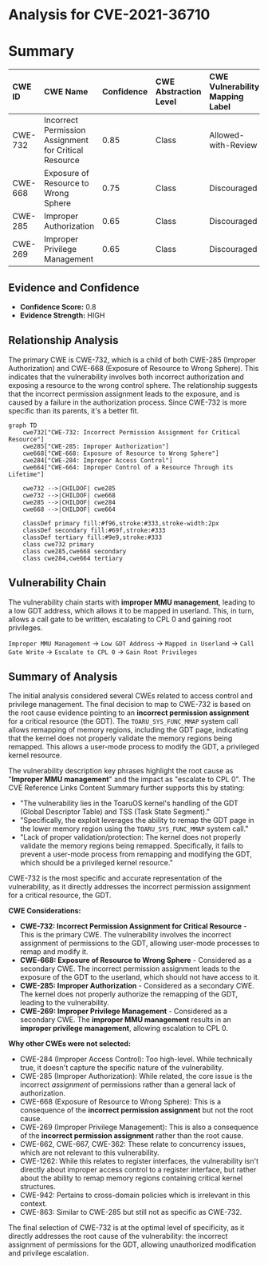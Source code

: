 # Analysis for CVE-2021-36710

# Summary
| CWE ID    | CWE Name                                                                                    | Confidence | CWE Abstraction Level | CWE Vulnerability Mapping Label | CWE-Vulnerability Mapping Notes |
| :-------- | :------------------------------------------------------------------------------------------ | :--------- | :---------------------- | :------------------------------ | :------------------------------ |
| CWE-732 | Incorrect Permission Assignment for Critical Resource                                                       | 0.85         | Class                     | Allowed-with-Review                               | Primary CWE                     |
| CWE-668   | Exposure of Resource to Wrong Sphere                                                               | 0.75         | Class                     | Discouraged                               | Secondary Candidate              |
| CWE-285   | Improper Authorization                                                                   | 0.65         | Class                     | Discouraged                               | Secondary Candidate              |
| CWE-269   | Improper Privilege Management                                                                | 0.65         | Class                     | Discouraged                               | Secondary Candidate              |

## Evidence and Confidence

*   **Confidence Score:** 0.8
*   **Evidence Strength:** HIGH

## Relationship Analysis
The primary CWE is CWE-732, which is a child of both CWE-285 (Improper Authorization) and CWE-668 (Exposure of Resource to Wrong Sphere). This indicates that the vulnerability involves both incorrect authorization and exposing a resource to the wrong control sphere. The relationship suggests that the incorrect permission assignment leads to the exposure, and is caused by a failure in the authorization process. Since CWE-732 is more specific than its parents, it's a better fit.

```mermaid
graph TD
    cwe732["CWE-732: Incorrect Permission Assignment for Critical Resource"]
    cwe285["CWE-285: Improper Authorization"]
    cwe668["CWE-668: Exposure of Resource to Wrong Sphere"]
    cwe284["CWE-284: Improper Access Control"]
    cwe664["CWE-664: Improper Control of a Resource Through its Lifetime"]

    cwe732 -->|CHILDOF| cwe285
    cwe732 -->|CHILDOF| cwe668
    cwe285 -->|CHILDOF| cwe284
    cwe668 -->|CHILDOF| cwe664

    classDef primary fill:#f96,stroke:#333,stroke-width:2px
    classDef secondary fill:#69f,stroke:#333
    classDef tertiary fill:#9e9,stroke:#333
    class cwe732 primary
    class cwe285,cwe668 secondary
    class cwe284,cwe664 tertiary
```

## Vulnerability Chain
The vulnerability chain starts with **improper MMU management**, leading to a low GDT address, which allows it to be mapped in userland. This, in turn, allows a call gate to be written, escalating to CPL 0 and gaining root privileges.

`Improper MMU Management` -> `Low GDT Address` -> `Mapped in Userland` -> `Call Gate Write` -> `Escalate to CPL 0` -> `Gain Root Privileges`

## Summary of Analysis
The initial analysis considered several CWEs related to access control and privilege management. The final decision to map to CWE-732 is based on the root cause evidence pointing to an **incorrect permission assignment** for a critical resource (the GDT). The `TOARU_SYS_FUNC_MMAP` system call allows remapping of memory regions, including the GDT page, indicating that the kernel does not properly validate the memory regions being remapped. This allows a user-mode process to modify the GDT, a privileged kernel resource.

The vulnerability description key phrases highlight the root cause as "**Improper MMU management**" and the impact as "escalate to CPL 0". The CVE Reference Links Content Summary further supports this by stating:

*   "The vulnerability lies in the ToaruOS kernel's handling of the GDT (Global Descriptor Table) and TSS (Task State Segment)."
*   "Specifically, the exploit leverages the ability to remap the GDT page in the lower memory region using the `TOARU_SYS_FUNC_MMAP` system call."
*   "Lack of proper validation/protection: The kernel does not properly validate the memory regions being remapped. Specifically, it fails to prevent a user-mode process from remapping and modifying the GDT, which should be a privileged kernel resource."

CWE-732 is the most specific and accurate representation of the vulnerability, as it directly addresses the incorrect permission assignment for a critical resource, the GDT.

**CWE Considerations:**

*   **CWE-732: Incorrect Permission Assignment for Critical Resource** - This is the primary CWE. The vulnerability involves the incorrect assignment of permissions to the GDT, allowing user-mode processes to remap and modify it.
*   **CWE-668: Exposure of Resource to Wrong Sphere** - Considered as a secondary CWE. The incorrect permission assignment leads to the exposure of the GDT to the userland, which should not have access to it.
*   **CWE-285: Improper Authorization** - Considered as a secondary CWE. The kernel does not properly authorize the remapping of the GDT, leading to the vulnerability.
*   **CWE-269: Improper Privilege Management** - Considered as a secondary CWE. The **improper MMU management** results in an **improper privilege management**, allowing escalation to CPL 0.

**Why other CWEs were not selected:**

*   CWE-284 (Improper Access Control): Too high-level. While technically true, it doesn't capture the specific nature of the vulnerability.
*   CWE-285 (Improper Authorization): While related, the core issue is the incorrect *assignment* of permissions rather than a general lack of authorization.
*   CWE-668 (Exposure of Resource to Wrong Sphere): This is a consequence of the **incorrect permission assignment** but not the root cause.
*   CWE-269 (Improper Privilege Management): This is also a consequence of the **incorrect permission assignment** rather than the root cause.
*   CWE-662, CWE-667, CWE-362: These relate to concurrency issues, which are not relevant to this vulnerability.
*   CWE-1262: While this relates to register interfaces, the vulnerability isn't directly about improper access control to a register interface, but rather about the ability to remap memory regions containing critical kernel structures.
*   CWE-942: Pertains to cross-domain policies which is irrelevant in this context.
*   CWE-863: Similar to CWE-285 but still not as specific as CWE-732.

The final selection of CWE-732 is at the optimal level of specificity, as it directly addresses the root cause of the vulnerability: the incorrect assignment of permissions for the GDT, allowing unauthorized modification and privilege escalation.